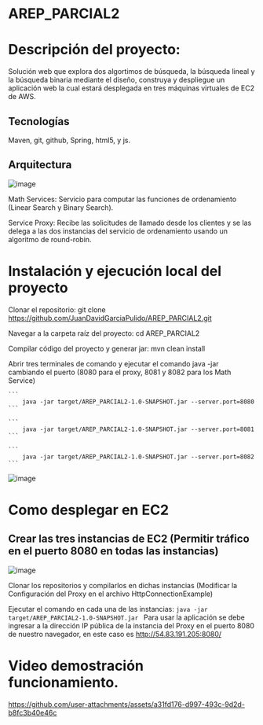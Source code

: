 # AREP_PARCIAL2
# Descripción del proyecto:
Solución web que explora dos algortimos de búsqueda, la búsqueda lineal y la búsqueda binaria mediante el diseño, construya y despliegue un aplicación web la cual estará desplegada en tres máquinas virtuales de EC2 de AWS.

## Tecnologías 
Maven, git, github, Spring, html5, y js.

## Arquitectura

![image](https://github.com/user-attachments/assets/222b6f30-e470-48aa-89d6-2db77b15ee2f)

Math Services: Servicio para computar las funciones de ordenamiento (Linear Search y Binary Search).

Service Proxy: Recibe las solicitudes de llamado desde los clientes y se las delega a las dos instancias del servicio de ordenamiento usando un algoritmo de round-robin.

# Instalación y ejecución local del proyecto
Clonar el repositorio: git clone https://github.com/JuanDavidGarciaPulido/AREP_PARCIAL2.git

Navegar a la carpeta raíz del proyecto: cd AREP_PARCIAL2

Compilar código del proyecto y generar jar: mvn clean install

Abrir tres terminales de comando y ejecutar el comando  java -jar cambiando el puerto (8080 para el proxy, 8081 y 8082 para los Math Service)

    ```
        java -jar target/AREP_PARCIAL2-1.0-SNAPSHOT.jar --server.port=8080
    ```

    ```
        java -jar target/AREP_PARCIAL2-1.0-SNAPSHOT.jar --server.port=8081
    ```
    
    ```
        java -jar target/AREP_PARCIAL2-1.0-SNAPSHOT.jar --server.port=8082
    ```

![image](https://github.com/user-attachments/assets/27b0ff8a-582a-45d6-9a5c-268a8fff258a)

# Como desplegar en EC2

## Crear las tres instancias de EC2 (Permitir tráfico en el puerto 8080 en todas las instancias)

![image](https://github.com/user-attachments/assets/9fb3aa29-7a46-4c47-87f0-d6ea6411a5ba)

Clonar los repositorios y compilarlos en dichas instancias (Modificar la Configuración del Proxy en el archivo HttpConnectionExample)

Ejecutar el comando en cada una de las instancias:
    ```
        java -jar target/AREP_PARCIAL2-1.0-SNAPSHOT.jar 
    ```
Para usar la aplicación se debe ingresar a la dirección IP pública de la instancia del Proxy en el puerto 8080 de nuestro navegador, en este caso es http://54.83.191.205:8080/


# Video demostración funcionamiento.


https://github.com/user-attachments/assets/a31fd176-d997-493c-9d2d-b8fc3b40e46c





